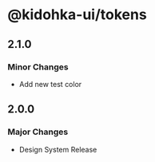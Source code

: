 # @kidohka-ui/tokens

## 2.1.0

### Minor Changes

- Add new test color

## 2.0.0

### Major Changes

- Design System Release
